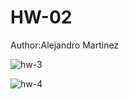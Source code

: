 # HW-02

Author:Alejandro Martinez

![hw-3](https://github.com/alexMtzRivero/oop_homework_2/workflows/hw-3/badge.svg)

![hw-4](https://github.com/alexMtzRivero/oop_homework_2/workflows/hw-4/badge.svg?branch=main)
